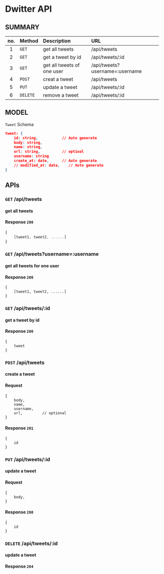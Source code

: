 # Dwitter API

## SUMMARY

| no. | Method   | Description            | URL                            |
| :-: | :------- | :--------------------- | :----------------------------- |
|  1  | `GET`    | get all tweets         | /api/tweets                    |
|  2  | `GET`    | get a tweet by id | /api/tweets/:id                |
|  3  | `GET`    | get all tweets of one user             | /api/tweets?username=:username |
|  4  | `POST`   | creat a tweet          | /api/tweets                    |
|  5  | `PUT`    | update a tweet         | /api/tweets/:id                |
|  6  | `DELETE` | remove a tweet         | /api/tweets/:id                |

## MODEL

`Tweet` Schema

```json
tweet: {
    id: string,           // Auto generate
    body: string,
    name: string,
    url: string,          // optioal
	username: string
    create_at: date,      // Auto generate
    // modified_at: data,    // Auto generate
}
```

## APIs

### `GET` /api/tweets

#### get all tweets

#### Response `200`

```javascript
{
    [tweet1, tweet2, ......]
}
```

### `GET` /api/tweets?username=:username

#### get all tweets for one user

#### Response `200`

```
{
    [tweet1, tweet2, ......]
}
```

### `GET` /api/tweets/:id

#### get a tweet by id

#### Response `200`

```
{
    tweet
}
```

### `POST` /api/tweets

#### create a tweet

#### Request
```
{
    body,
    name,
    username,
    url,         // optional
}
```

#### Response `201`

```
{
    id
}
```

### `PUT` /api/tweets/:id

#### update a tweet

#### Request
```
{
    body,
}
```

#### Response `200`

```
{
    id
}
```

### `DELETE` /api/tweets/:id

#### update a tweet

#### Response `204`
